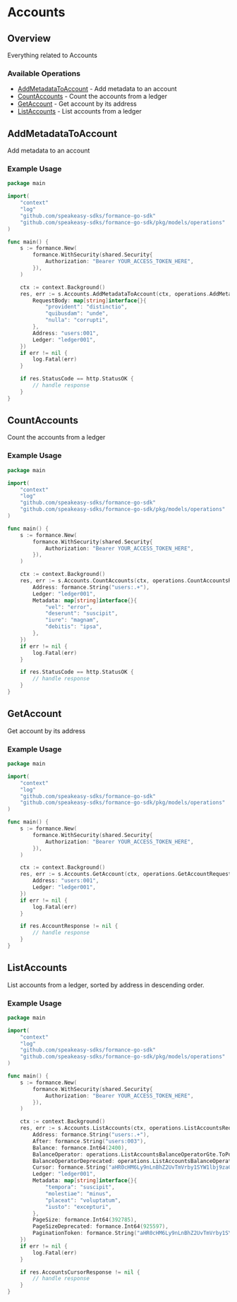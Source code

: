 # Accounts

## Overview

Everything related to Accounts

### Available Operations

* [AddMetadataToAccount](#addmetadatatoaccount) - Add metadata to an account
* [CountAccounts](#countaccounts) - Count the accounts from a ledger
* [GetAccount](#getaccount) - Get account by its address
* [ListAccounts](#listaccounts) - List accounts from a ledger

## AddMetadataToAccount

Add metadata to an account

### Example Usage

```go
package main

import(
	"context"
	"log"
	"github.com/speakeasy-sdks/formance-go-sdk"
	"github.com/speakeasy-sdks/formance-go-sdk/pkg/models/operations"
)

func main() {
    s := formance.New(
        formance.WithSecurity(shared.Security{
            Authorization: "Bearer YOUR_ACCESS_TOKEN_HERE",
        }),
    )

    ctx := context.Background()
    res, err := s.Accounts.AddMetadataToAccount(ctx, operations.AddMetadataToAccountRequest{
        RequestBody: map[string]interface{}{
            "provident": "distinctio",
            "quibusdam": "unde",
            "nulla": "corrupti",
        },
        Address: "users:001",
        Ledger: "ledger001",
    })
    if err != nil {
        log.Fatal(err)
    }

    if res.StatusCode == http.StatusOK {
        // handle response
    }
}
```

## CountAccounts

Count the accounts from a ledger

### Example Usage

```go
package main

import(
	"context"
	"log"
	"github.com/speakeasy-sdks/formance-go-sdk"
	"github.com/speakeasy-sdks/formance-go-sdk/pkg/models/operations"
)

func main() {
    s := formance.New(
        formance.WithSecurity(shared.Security{
            Authorization: "Bearer YOUR_ACCESS_TOKEN_HERE",
        }),
    )

    ctx := context.Background()
    res, err := s.Accounts.CountAccounts(ctx, operations.CountAccountsRequest{
        Address: formance.String("users:.+"),
        Ledger: "ledger001",
        Metadata: map[string]interface{}{
            "vel": "error",
            "deserunt": "suscipit",
            "iure": "magnam",
            "debitis": "ipsa",
        },
    })
    if err != nil {
        log.Fatal(err)
    }

    if res.StatusCode == http.StatusOK {
        // handle response
    }
}
```

## GetAccount

Get account by its address

### Example Usage

```go
package main

import(
	"context"
	"log"
	"github.com/speakeasy-sdks/formance-go-sdk"
	"github.com/speakeasy-sdks/formance-go-sdk/pkg/models/operations"
)

func main() {
    s := formance.New(
        formance.WithSecurity(shared.Security{
            Authorization: "Bearer YOUR_ACCESS_TOKEN_HERE",
        }),
    )

    ctx := context.Background()
    res, err := s.Accounts.GetAccount(ctx, operations.GetAccountRequest{
        Address: "users:001",
        Ledger: "ledger001",
    })
    if err != nil {
        log.Fatal(err)
    }

    if res.AccountResponse != nil {
        // handle response
    }
}
```

## ListAccounts

List accounts from a ledger, sorted by address in descending order.

### Example Usage

```go
package main

import(
	"context"
	"log"
	"github.com/speakeasy-sdks/formance-go-sdk"
	"github.com/speakeasy-sdks/formance-go-sdk/pkg/models/operations"
)

func main() {
    s := formance.New(
        formance.WithSecurity(shared.Security{
            Authorization: "Bearer YOUR_ACCESS_TOKEN_HERE",
        }),
    )

    ctx := context.Background()
    res, err := s.Accounts.ListAccounts(ctx, operations.ListAccountsRequest{
        Address: formance.String("users:.+"),
        After: formance.String("users:003"),
        Balance: formance.Int64(2400),
        BalanceOperator: operations.ListAccountsBalanceOperatorGte.ToPointer(),
        BalanceOperatorDeprecated: operations.ListAccountsBalanceOperatorGte.ToPointer(),
        Cursor: formance.String("aHR0cHM6Ly9nLnBhZ2UvTmVrby1SYW1lbj9zaGFyZQ=="),
        Ledger: "ledger001",
        Metadata: map[string]interface{}{
            "tempora": "suscipit",
            "molestiae": "minus",
            "placeat": "voluptatum",
            "iusto": "excepturi",
        },
        PageSize: formance.Int64(392785),
        PageSizeDeprecated: formance.Int64(925597),
        PaginationToken: formance.String("aHR0cHM6Ly9nLnBhZ2UvTmVrby1SYW1lbj9zaGFyZQ=="),
    })
    if err != nil {
        log.Fatal(err)
    }

    if res.AccountsCursorResponse != nil {
        // handle response
    }
}
```
